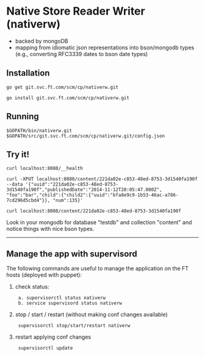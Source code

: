 # Native Store Reader Writer (nativerw)

- backed by mongoDB
- mapping from idiomatic json representations into bson/mongodb types (e.g., converting RFC3339 dates to bson date types)

## Installation

	go get git.svc.ft.com/scm/cp/nativerw.git
	
	go install git.svc.ft.com/scm/cp/nativerw.git

## Running

    $GOPATH/bin/nativerw.git $GOPATH/src/git.svc.ft.com/scm/cp/nativerw.git/config.json

## Try it!

    curl localhost:8080/__health

	curl -XPUT localhost:8080/content/221da02e-c853-48ed-8753-3d1540fa190f --data '{"uuid":"221da02e-c853-48ed-8753-3d1540fa190f","publishedDate":"2014-11-12T20:05:47.000Z", "foo":"bar","child":{"child2":{"uuid":"bfa8e9c9-1b53-46ac-a786-7cd296d5cbd4"}}, "num":135}'

	curl localhost:8080/content/221da02e-c853-48ed-8753-3d1540fa190f

Look in your mongodb for database "testdb" and collection "content" and notice things with nice bson types.

---
## Manage the app with supervisord

The following commands are useful to manage the application on the FT hosts (deployed with puppet):

1. check status:

        a. supervisorctl status nativerw
        b. service supervisord status nativerw


2. stop / start / restart (without making conf changes available)

        supervisorctl stop/start/restart nativerw


3. restart applying conf changes

        supervisorctl update
